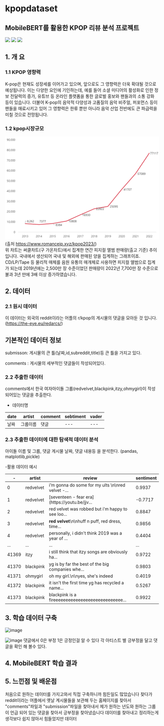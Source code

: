 # kpopdataset

## MobileBERT를 활용한 KPOP 리뷰 분석 프로젝트  
<!-- 
badge icon 참고 사이트
https://github.com/danmadeira/simple-icon-badges
-->
<img src="https://img.shields.io/badge/python-%233776AB.svg?&style=for-the-badge&logo=python&logoColor=white" />
<img src="https://img.shields.io/badge/pytorch-%23EE4C2C.svg?&style=for-the-badge&logo=pytorch&logoColor=white" />
<img src="https://img.shields.io/badge/pycharm-%23000000.svg?&style=for-the-badge&logo=pycharm&logoColor=white" />

## 1. 개 요 
### 1.1 KPOP 영향력

K-pop은 현재도 성장세를 이어가고 있으며, 앞으로도 그 영향력은 더욱 확대될 것으로 예상됩니다. 이는 다양한 요인에 기인하는데, 예를 들어 소셜 미디어의 활성화로 인한 정보 전달력의 증가, 유튜브 등 온라인 플랫폼을 통한 글로벌 홍보와 팬들과의 소통 강화 등이 있습니다. 더불어 K-pop의 음악적 다양성과 고품질의 음악 비주얼, 퍼포먼스 등이 팬들을 매료시키고 있어 그 영향력은 한류 뿐만 아니라 음악 산업 전반에도 큰 파급력을 미칠 것으로 전망됩니다.

### 1.2 kpop시장규모

![동장화면](https://github.com/ssom1/example/blob/main/kpop%20%EC%84%B1%EC%9E%A5.png)
(출처 https://www.romanceip.xyz/kpop2023/) <br>
위 차트는 써클차트(구 가온차트)에서 집계한 연간 피지컬 앨범 판매량(출고 기준) 추이입니다. 국내에서 생산되어 국내 및 해외에 판매된 양을 집계하는 그래프이죠. CD/LP/Tape 등 물리적 매체를 음원 유통의 매개체로 사용하면 피지컬 앨범으로 집계가 되는데 2019년에는 2,500만 장 수준이었던 판매량이 2022년 7,700만 장 수준으로 불과 3년 만에 3배 이상 증가하였습니다.  

## 2. 데이터
### 2.1 원시 데이터
이 데이터는 외국의 reddit이라는 어플의 r/kpop의 게시물의 댓글을 모아둔 것 입니다.
(https://the-eye.eu/redarcs/)

## 기본적인 데이터 정보
submisson: 게시물의 큰 틀(날짜,id,subreddit,title)등 큰 틀을 가지고 있다.

comments : 게시물의 세부적인 댓글들이 작성되어있다.

### 2.2 추출한 데이터
comments에서 한국 여자아이돌 그룹(redvelvet,blackpink,itzy,ohmygirl)이 작성되어있는
댓글을 추출한다.

- 데이터명

|date|artist|comment|sebtiment|vader|
|----|------|---------|------|----|
|날짜|그룹이름|댓글|---|---|

### 2.3 추출한 데이터에 대한 탐색적 데이터 분석
아이돌 이름 및 그룹, 댓글 게시물 날짜, 댓글 내용등 을 분석한다.
(pandas, matplotlib,pickle)

-활용 데이터 예시

|-|artist|review|sentiment|
|----|----|----|----|
|0|redvelvet|i’m gonna do some for my ults \n\nred velvet -...|0.9937|
|1|redvelvet|[seventeen - fear era](https:\/\/youtu.be\/jjv...|-0.7717|
|2|redvelvet|red velvet was robbed but i'm happy to see loo...|0.8847|
|3|redvelvet|**red velvet**\n\nhuff n puff, red dress, time...|0.9856|
|4|redvelvet|personally, i didn't think 2019 was a year of ...|0.4404|
|...|...|...|...|
|41369|itzy|i still think that itzy songs are obviously ha...|0.9722|
|41370|blackpink|yg is by far the best of the big companies whe...|0.9803|
|41371|ohmygirl|oh my girl.\n\nyes, she's indeed|0.4019|
|41372|blackpink|  it isn't the first time yg has recycled a name...|0.5267|
|41373|blackpink|blackpink is a fireeeeeeeeeeeeeeeeeeeeeeeeeeee...|0.9922|


## 3. 학습 데이터 구축
![image](https://github.com/ssom1/kpopdataset/assets/101031955/222a22f2-6af9-416d-8507-ec5b83a7ee52)

![image](https://github.com/ssom1/kpopdataset/assets/101031955/85996933-f81c-40cf-a31a-cfea827ff3c4)
댓글에서 0은 부정 1은 긍정인걸 알 수 있다
각 아티스트 별 긍부정을 달고 댓글을 확인 해 볼수 있다.

## 4. MobileBERT 학습 결과

## 5. 느낀점 및 배운점
처음으로 원하는 데이터를 가지고와서 직접 구축하니까 힘든일도 많았습니다
찾다가 reddit이라는 어플에서 옛날 계시물들을 보관해 두는 홈페이지를 찾아서
"comments"파일과 "submission"파일을 찾아내서 제가 원하는 년도와 원하는 그룹이 언급 되어 있는
댓글을 찾아서 긍부정을 찾아냈습니다 
데이터를 찾아내고 정리하는게 생각보다 쉽지 않아서 힘들었지만 데이터 
